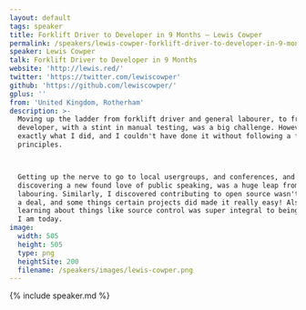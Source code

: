 ```yaml
---
layout: default
tags: speaker
title: Forklift Driver to Developer in 9 Months – Lewis Cowper
permalink: /speakers/lewis-cowper-forklift-driver-to-developer-in-9-months.html
speaker: Lewis Cowper
talk: Forklift Driver to Developer in 9 Months
website: 'http://lewis.red/'
twitter: 'https://twitter.com/lewiscowper'
github: 'https://github.com/lewiscowper/'
gplus: ''
from: 'United Kingdom, Rotherham'
description: >-
  Moving up the ladder from forklift driver and general labourer, to front end
  developer, with a stint in manual testing, was a big challenge. However it's
  exactly what I did, and I couldn't have done it without following a few core
  principles.



  Getting up the nerve to go to local usergroups, and conferences, and
  discovering a new found love of public speaking, was a huge leap from
  labouring. Similarly, I discovered contributing to open source wasn't that big
  a deal, and some things certain projects did made it really easy! Also,
  learning about things like source control was super integral to being where
  I am today.
image:
  width: 505
  height: 505
  type: png
  heightSite: 200
  filename: /speakers/images/lewis-cowper.png
---
```


{% include speaker.md %}
